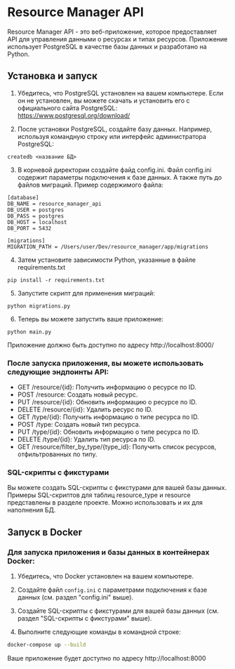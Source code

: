 # Resource Manager API

Resource Manager API - это веб-приложение, которое предоставляет API для управления данными о ресурсах и типах ресурсов. Приложение использует PostgreSQL в качестве базы данных и разработано на Python.

## Установка и запуск

1. Убедитесь, что PostgreSQL установлен на вашем компьютере. Если он не установлен, вы можете скачать и установить его с официального сайта PostgreSQL: https://www.postgresql.org/download/

2. После установки PostgreSQL, создайте базу данных. Например, используя командную строку или интерфейс администратора PostgreSQL:
```angular2html
createdb <название БД>
```

3. В корневой директории создайте файд config.ini.
Файл config.ini содержит параметры подключения к базе данных. А также путь до файлов миграций. Пример содержимого файла:
```
[database]
DB_NAME = resource_manager_api
DB_USER = postgres
DB_PASS = postgres
DB_HOST = localhost
DB_PORT = 5432

[migrations]
MIGRATION_PATH = /Users/user/Dev/resource_manager/app/migrations
```
4. Затем установите зависимости Python, указанные в файле requirements.txt

```angular2html
pip install -r requirements.txt
```
5. Запустите скрипт для применения миграций:

```angular2html
python migrations.py
```
6. Теперь вы можете запустить ваше приложение:

```angular2html
python main.py
```
Приложение должно быть доступно по адресу http://localhost:8000/

### После запуска приложения, вы можете использовать следующие эндпоинты API:

- GET /resource/{id}: Получить информацию о ресурсе по ID.
- POST /resource: Создать новый ресурс.
- PUT /resource/{id}: Обновить информацию о ресурсе по ID.
- DELETE /resource/{id}: Удалить ресурс по ID.
- GET /type/{id}: Получить информацию о типе ресурса по ID.
- POST /type: Создать новый тип ресурса.
- PUT /type/{id}: Обновить информацию о типе ресурса по ID.
- DELETE /type/{id}: Удалить тип ресурса по ID.
- GET /resource/filter_by_type/{type_id}: Получить список ресурсов, отфильтрованных по типу.

### SQL-скрипты с фикстурами
Вы можете создать SQL-скрипты с фикстурами для вашей базы данных. Примеры SQL-скриптов для таблиц resource_type и resource представлены в разделе проекте. Можно использовать и их для наполнения БД.


## Запуск в Docker
### Для запуска приложения и базы данных в контейнерах Docker:
1. Убедитесь, что Docker установлен на вашем компьютере.

2. Создайте файл `config.ini` с параметрами подключения к базе данных (см. раздел "config.ini" выше).

3. Создайте SQL-скрипты с фикстурами для вашей базы данных (см. раздел "SQL-скрипты с фикстурами" выше).

4. Выполните следующие команды в командной строке:

```bash
docker-compose up --build
```
Ваше приложение будет доступно по адресу http://localhost:8000